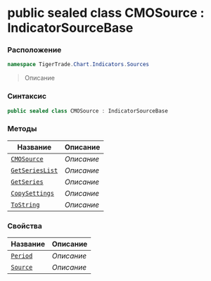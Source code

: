 
# public sealed class CMOSource : IndicatorSourceBase
### Расположение
```csharp
namespace TigerTrade.Chart.Indicators.Sources
```



> Описание

### Синтаксис
```csharp
public sealed class CMOSource : IndicatorSourceBase
```


### Методы
| Название | Описание |
| --- | --- |
| [`CMOSource`](./CMOSource.cs/Методы/CMOSource.md) | *Описание* |
| [`GetSeriesList`](./CMOSource.cs/Методы/GetSeriesList.md) | *Описание* |
| [`GetSeries`](./CMOSource.cs/Методы/GetSeries.md) | *Описание* |
| [`CopySettings`](./CMOSource.cs/Методы/CopySettings.md) | *Описание* |
| [`ToString`](./CMOSource.cs/Методы/ToString.md) | *Описание* |

### Свойства
| Название | Описание |
| --- | --- |
| [`Period`](./CMOSource.cs/Свойства/Period.md) | *Описание* |
| [`Source`](./CMOSource.cs/Свойства/Source.md) | *Описание* |



